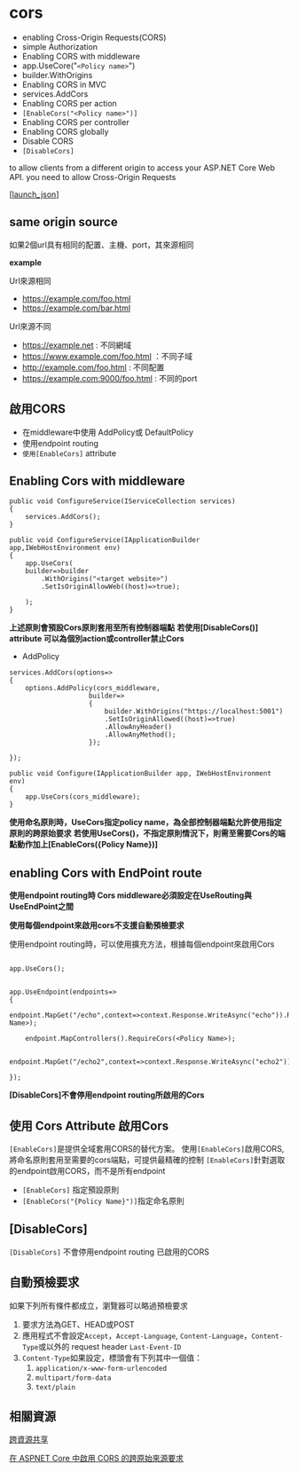 # cors

- enabling Cross-Origin Requests(CORS)
- simple Authorization
- Enabling CORS with middleware
- app.UseCore("`<Policy name>`")
- builder.WithOrigins
- Enabling CORS in MVC
- services.AddCors
- Enabling CORS per action
- `[EnableCors("<Policy name>")]`
- Enabling CORS per controller
- Enabling CORS globally
- Disable CORS
- `[DisableCors]`

to allow clients from a different origin to access your ASP.NET Core Web API. you need to allow Cross-Origin Requests

[[launch_json]]

## same origin source

如果2個url具有相同的配置、主機、port，其來源相同

**example**

Url來源相同
- https://example.com/foo.html
- https://example.com/bar.html

Url來源不同
- https://example.net : 不同網域
- https://www.example.com/foo.html ：不同子域
- http://example.com/foo.html : 不同配置
- https://example.com:9000/foo.html : 不同的port


## 啟用CORS

- 在middleware中使用 AddPolicy或 DefaultPolicy
- 使用endpoint routing
- `使用[EnableCors]` attribute


## Enabling Cors with middleware

```aspx-csharp
public void ConfigureService(IServiceCollection services)
{
    services.AddCors();
}

public void ConfigureService(IApplicationBuilder app,IWebHostEnvironment env)
{
    app.UseCors(
    builder=>builder
        .WithOrigins("<target website>")
        .SetIsOriginAllowWeb((host)=>true);
    
    );
}
```
**上述原則會預設Cors原則套用至所有控制器端點**
**若使用[DisableCors()] attribute 可以為個別action或controller禁止Cors**

- AddPolicy

```aspx-csharp
services.AddCors(options=>
{
    options.AddPolicy(cors_middleware, 
                    builder=>
                    {
                        builder.WithOrigins("https://localhost:5001")
                        .SetIsOriginAllowed((host)=>true)
                        .AllowAnyHeader()
                        .AllowAnyMethod();
                    });
    
});

public void Configure(IApplicationBuilder app, IWebHostEnvironment env)
{
    app.UseCors(cors_middleware);
}
```
**使用命名原則時，UseCors指定policy name，為全部控制器端點允許使用指定原則的跨原始要求**
**若使用UseCors()，不指定原則情況下，則需至需要Cors的端點動作加上[EnableCors({Policy Name})]**


## enabling Cors with EndPoint route

**使用endpoint routing時 Cors middleware必須設定在UseRouting與UseEndPoint之間**

**使用每個endpoint來啟用cors不支援自動預檢要求**

使用endpoint routing時，可以使用擴充方法，根據每個endpoint來啟用Cors

```aspx-csharp

app.UseCors();


app.UseEndpoint(endpoints=>
{
    endpoint.MapGet("/echo",context=>context.Response.WriteAsync("echo")).RequireCors(<Policy Name>);

    endpoint.MapControllers().RequireCors(<Policy Name>);

    endpoint.MapGet("/echo2",context=>context.Response.WriteAsync("echo2"));

});

```

**[DisableCors]不會停用endpoint routing所啟用的Cors**

## 使用 Cors Attribute 啟用Cors

`[EnableCors]`是提供全域套用CORS的替代方案。
使用`[EnableCors]`啟用CORS, 將命名原則套用至需要的cors端點，可提供最精確的控制
`[EnableCors]`針對選取的endpoint啟用CORS，而不是所有endpoint

- `[EnableCors]` 指定預設原則
- `[EnableCors("{Policy Name}")]`指定命名原則

## [DisableCors]

`[DisableCors]` 不會停用endpoint routing 已啟用的CORS

## 自動預檢要求

如果下列所有條件都成立，瀏覽器可以略過預檢要求

1. 要求方法為GET、HEAD或POST
2. 應用程式不會設定`Accept`，`Accept-Language`, `Content-Language`，`Content-Type`或以外的 request header `Last-Event-ID`
3. `Content-Type`如果設定，標頭會有下列其中一個值：
    1. `application/x-www-form-urlencoded`
    2. `multipart/form-data`
    3. `text/plain`

## 相關資源

[跨資源共享](https://developer.mozilla.org/zh-TW/docs/Web/HTTP/CORS)

[在 ASPNET Core 中啟用 CORS 的跨原始來源要求](https://docs.microsoft.com/zh-tw/aspnet/core/security/cors?view=aspnetcore-5.0)

[//begin]: # "Autogenerated link references for markdown compatibility"
[launch_json]: launch_json.md "launch_json"
[//end]: # "Autogenerated link references"